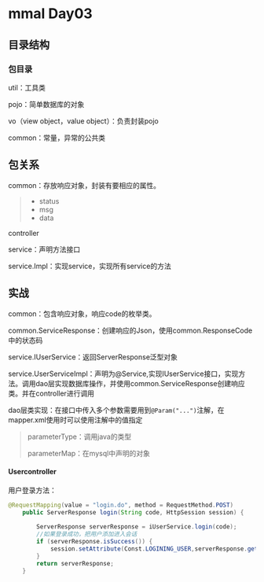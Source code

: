 # mmal Day03

## 目录结构

### 包目录

util：工具类

pojo：简单数据库的对象

vo（view object，value object）：负责封装pojo

common：常量，异常的公共类

## 包关系

common：存放响应对象，封装有要相应的属性。

>- status
>- msg
>- data

controller

service：声明方法接口

service.Impl：实现service，实现所有service的方法

## 实战

common：包含响应对象，响应code的枚举类。

common.ServiceResponse：创建响应的Json，使用common.ResponseCode中的状态码

service.IUserService：返回ServerResponse<User>泛型对象

service.UserServiceImpl：声明为@Service,实现IUserService接口，实现方法。调用dao层实现数据库操作，并使用common.ServiceResponse创建响应类。并在controller进行调用



dao层类实现：在接口中传入多个参数需要用到`@Param("...")`注解，在mapper.xml使用时可以使用注解中的值指定

> parameterType：调用java的类型
>
> parameterMap：在mysql中声明的对象

#### Usercontroller

用户登录方法：

```java
@RequestMapping(value = "login.do", method = RequestMethod.POST)
    public ServerResponse login(String code, HttpSession session) {
        
        ServerResponse serverResponse = iUserService.login(code);
        //如果登录成功，把用户添加进入会话
        if (serverResponse.isSuccess()) {
            session.setAttribute(Const.LOGINING_USER,serverResponse.getData());
        }
        return serverResponse;
    }
```

